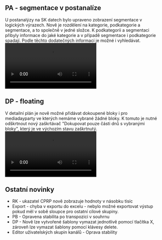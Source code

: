﻿---
categories: [fenix]
layout: fenix
---
## PA - segmentace v postanalíze 
U postanalýzy na SK datech bylo upraveno zobrazení segmentace v logických výrazech. 
Nově je rozdělení na kategorie, podkategorie a segmentace, a to společně v jedné složce. 
K podkategorii a segmentaci přibyly informace do jaké kategorie a v případě segmentace i podkategorie spadají. 
Podle těchto dodatečných informací je možné i vyhledávat. 
<video src="{{site.url}}/data/segmentace_SK.mp4" type="video/mp4" controls></video>

## DP - floating 
V detailní plán je nově možné přidávat dokoupené bloky i pro mediadayparty ve kterých nemáme vybrané žádné bloky. 
K tomuto je nutné odškrtnout nový zaškrtávač "Dokupovat pouze části dnů s vybranými bloky", který je ve výchozím stavu zaškrtnutý. 
<video src="{{site.url}}/data/DP_floating.mp4" type="video/mp4" controls></video>

## Ostatní novinky
<ul><li>RK - ukazatel CPRP nově zobrazuje hodnoty v násobku tisíc</li>
<li>Export -  chyba v exportu do excelu - nebylo možné exportovat výstup pokud měl v sobě sloupce pro ostatní cílové skupiny.</li>
<li>PB - Opravena stabilita po transpozici v souhrnu</li>
<li>DP - Nově lze vytvořené šablony vymazat jednotlivě pomocí tlačítka X, zároveň lze vymazat šablony pomocí klávesy delete.</li>
<li>Editor uživatelských skupin kanálů - Oprava stability</li></ul>

